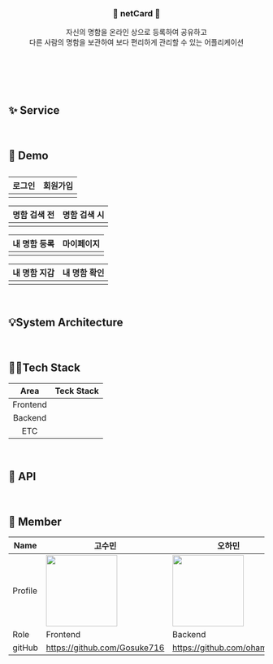
<div align = "center">
<br>
  
<h3>🪪   netCard 🪪</h3>

자신의 명함을 온라인 상으로 등록하여 공유하고<br>
다른 사람의 명함을 보관하여 보다 편리하게 관리할 수 있는 어플리케이션<br>
<br> <br>

</div>

<br>
<br>



## ✨ Service
<div align = "center">
  
  
</div>
  
<br>

## 🎥  Demo


## 

|로그인|회원가입|
|:----:|:-------:|
|||


|명함 검색 전|명함 검색 시|
|:----:|:-------:|
|||

|내 명함 등록|마이페이지|
|:----:|:-------:|
|||

|내 명함 지갑|내 명함 확인|
|:----:|:-------:|
|||
<div align="center">

</div>

</p>

<br>

## 💡System Architecture


<br>

## 👩‍💻Tech Stack
|Area|Teck Stack|
|:----:|:-------:|
|Frontend||
|Backend||
|ETC||

<br>

## 📃 API


<br>

## 🧞 Member
| Name | 고수민 | 오하민 | 이원찬 | 윤솔휘 |
| --- | --- | --- | --- | --- |
| Profile | <img width="140px" src="https://avatars.githubusercontent.com/u/80901129?v=4"> | <img width="140px" src="https://avatars.githubusercontent.com/u/113972482?v=4"> | <img width="140px" src="https://avatars.githubusercontent.com/u/105588857?v=4"> | <img width="140px" src="https://github.com/settings/profile"> |
| Role | Frontend | Backend | Backend | Frontend |
| gitHub | https://github.com/Gosuke716 | https://github.com/ohamin26 | https://github.com/Leewonchan14 | https://github.com/sori830 |
